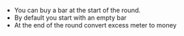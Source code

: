 - You can buy a bar at the start of the round.
- By default you start with an empty bar
- At the end of the round convert excess meter to money